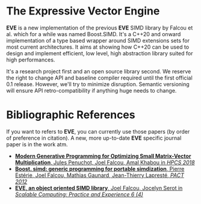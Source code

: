 The Expressive Vector Engine
============================

**EVE** is a new implementation of the previous **EVE** SIMD library by Falcou et al. which for a while was named Boost.SIMD. It's a C++20 and onward implementation of a type based wrapper around SIMD extensions sets for most current architectures. It aims at showing how C++20 can be used to design and implement efficient, low level, high abstraction library suited for high performances.

It's a research project first and an open source library second. We reserve the right to change API and baseline compiler required until the first official 0.1 release. However, we'll try to minimize disruption. Semantic versioning will ensure API retro-compatibility if anything huge needs to change.

# Bibliographic References

If you want to refers to **EVE**, you can currently use those papers (by order of preference in citation).
A new, more up-to-date **EVE** specific journal paper is in the work atm.

 - [**Modern Generative Programming for Optimizing Small Matrix-Vector Multiplication**, Jules Penuchot, Joel Falcou, Amal Khabou in *HPCS 2018*](https://hal.archives-ouvertes.fr/hal-01409286/document)
 - [**Boost. simd: generic programming for portable simdization**, Pierre Estérie, Joel Falcou, Mathias Gaunard, Jean-Thierry Lapresté, *PACT 2012*](https://core.ac.uk/download/pdf/51214382.pdf#page=110)
 - [**EVE, an object oriented SIMD library**, Joel Falcou, Jocelyn Serot in *Scalable Computing: Practice and Experience 6 (4)*](https://www.scpe.org/index.php/scpe/article/download/345/32)
